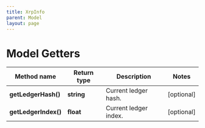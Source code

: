 ```yaml
---
title: XrpInfo
parent: Model
layout: page
---
```


# Model Getters

Method name | Return type | Description | Notes
------------ | ------------- | ------------- | -------------
**getLedgerHash()** | **string** | Current ledger hash. | [optional]
**getLedgerIndex()** | **float** | Current ledger index. | [optional]

